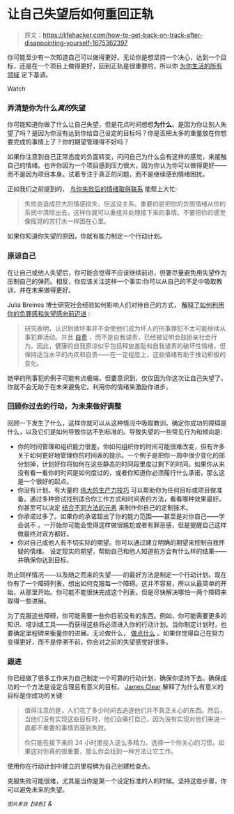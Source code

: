 # 让自己失望后如何重回正轨

> 原文：<https://lifehacker.com/how-to-get-back-on-track-after-disappointing-yourself-1675362397>

你可能至少有一次知道自己可以做得更好。无论你是想坚持一个决心，达到一个目标，还是在一个项目上做得更好，回到正轨是很重要的，所以你 [为你生活的所有领域](https://lifehacker.com/the-way-a-person-does-one-thing-is-the-way-they-do-eve-1672939489) 定下基调。

Watch

### **弄清楚你为什么*真的*失望**

你可能知道你做了什么让自己失望，但是花点时间想想**为什么**。是因为你让别人失望了吗？是因为你没有达到你给自己设定的目标吗？你是否把太多的重量放在你想要完成的事情上了？你的期望管理得不好吗？

如果你注意到自己正常态度的负面转变，问问自己为什么会有这样的感觉，来接触自己的情绪。也许你因为一个项目感到压力很大，因为你认为你可以做得更好——而不是因为项目本身。试着专注于真正的问题，而不是继续感到情绪困扰。

正如我们之前提到的， [与你失败后的情绪取得联系](http://lifehacker.com/how-to-move-past-failure-1597951611) 能帮上大忙:

> 失败会造成巨大的情感损失，但这没关系。重要的是把你的负面情绪从你的系统中清除出去，这样你就可以重组并处理接下来的事情。不要把你的感觉像摇晃的苏打水一样困在心里。

如果你知道你失望的原因，你就有能力制定一个行动计划。

### **原谅自己**

在让自己或他人失望后，你可能会觉得不应该继续前进，但要尽量避免用失望作为压制自己的弹药。相反，你应该关注这样一个事实:你可以从自己的不足中吸取教训，并在未来做得更好。

Julia Breines 博士研究社会经验如何影响人们对待自己的方式， [解释了如何利用你的负罪感和失望感向前迈进](http://greatergood.berkeley.edu/article/item/the_healthy_way_to_forgive_yourself) :

> 研究表明，认识到做坏事并不会使他们成为坏人的刑事罪犯不太可能继续从事犯罪活动。并且 [自责](http://www.tandfonline.com/doi/abs/10.1080/15298860600586123) ，而不是自我谴责，已经被证明会鼓励亲社会行为。因此，健康的自我原谅似乎包括释放羞耻和自我谴责的破坏性情绪，但保持适当水平的内疚和自责——在一定程度上，这些情绪有助于推动积极的变化。

她举的刑事犯的例子可能有点极端，但要意识到，仅仅因为你这次让自己失望了，你就不会无助于在未来避免它。利用你的情绪来激励你进步。

### **回顾你过去的行动，为未来做好调整**

回顾一下发生了什么，这样你就可以从这种情况中吸取教训。确定你成功的障碍是什么，以及它们是如何导致你达不到标准的。导致失望的一些常见行为和倾向是:

*   你的时间管理和组织能力很差。你如何组织你的时间可能很难改变，但有许多关于如何更好地管理你的时间表的提示。一个例子是把你一周中很少变化的部分划掉，计划好你将如何在这些静态的时间段里度过剩下的时间。如果你从来没有看一看你的时间是如何度过的，或者你知道你必须履行什么承诺，那么这是一个很好的起点。
*   你没有计划。有大量的 [伟大的生产力技巧](http://lifehacker.com/five-best-productivity-methods-5890129) 可以帮助你为任何目标或项目做准备。通过多种尝试找到适合你工作方式和时间表的方法，看看哪种效果最好。你甚至可以决定 [结合不同方法的元素](http://lifehacker.com/build-your-own-productivity-style-by-remixing-the-best-5828033) 来制作你自己的定制技术。
*   你承诺过多了。如果你的承诺超出了你的能力范围——甚至是对你自己——学会说不 。一开始你可能会觉得这样做很尴尬或者有罪恶感，但是提醒自己这样做最终对双方都好。
*   你对自己或他人有不切实际的期望。你可以通过建立明确的期望来控制自我怀疑的情绪。 设定现实的期望，帮助自己和他人知道前方会有什么样的结果——并确保你达到目标。

防止同样情况——以及随之而来的失望——的最好方法是制定一个行动计划。现在你有了一个障碍列表，想出如何克服每一个障碍。这并不容易，所以从最简单的开始，从那里开始。你可能不能很快完成这个列表，但是尽快解决哪怕一两个障碍来取得一些进展。

为了克服这些障碍，你可能需要一些你目前没有的东西。例如，你可能需要更多的知识、培训或工具——而获得这些将必须进入你的行动计划。当你制定计划时，也要确定里程碑来衡量你的进展。无论做什么， [做点什么](https://lifehacker.com/where-to-start-when-it-feels-like-nothing-is-going-righ-1640250197) 。如果你觉得自己在努力变得更好，而不是停滞不前，你会对之前的失望感觉好很多。

### **跟进**

你已经做了很多工作来为自己制定一个可靠的行动计划，确保你坚持下去。确保成功的一个方法是设定合理且有意义的目标。 [James Clear](http://jamesclear.com/get-back-on-track) 解释了为什么有意义的目标是你成功的关键:

> 值得注意的是，人们花了多少时间去追逐他们并不真正关心的东西。然后，当他们没有实现这些目标时，他们会痛打自己，因为没有实现对他们来说一直都不重要的事情而感到失败。
> 
> 你只能在接下来的 24 小时里投入这么多精力。选择一个你关心的习惯。如果这对你真的很重要，那么你会找到一种方法让它工作。

使用你在行动计划中建立的里程碑为自己创建检查点。

克服失败可能很难，尤其是当你是第一个设定标准的人的时候。坚持这些步骤，你可以避免未来的失望。

<small>*图片来自*</small><small>*【绿色】*</small>*&*